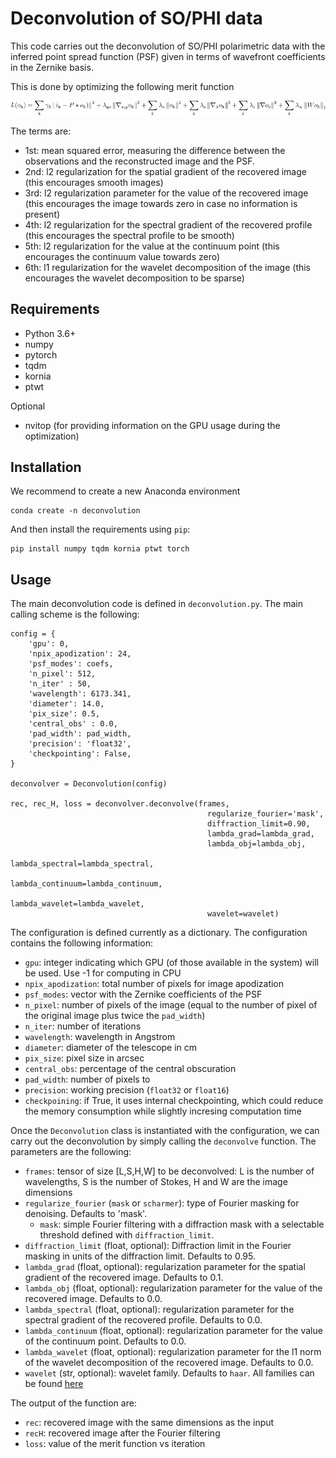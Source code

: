 # Deconvolution of SO/PHI data

This code carries out the deconvolution of SO/PHI polarimetric data with the
inferred point spread function (PSF) given in terms of wavefront coefficients in the Zernike basis.

This is done by optimizing the following merit function

![loss](equation.png)

The terms are:

- 1st: mean squared error, measuring the difference between the observations and the reconstructed image and the PSF.
- 2nd: l2 regularization for the spatial gradient of the recovered image (this encourages smooth images)
- 3rd: l2 regularization parameter for the value of the recovered image (this encourages the image towards zero in case no information is present)
- 4th: l2 regularization for the spectral gradient of the recovered profile (this encourages the spectral profile to be smooth)
- 5th: l2 regularization for the value at the continuum point (this encourages the continuum value towards zero)
- 6th: l1 regularization for the wavelet decomposition of the image (this encourages the wavelet decomposition to be sparse)

## Requirements

- Python 3.6+
- numpy
- pytorch
- tqdm
- kornia
- ptwt

Optional

- nvitop (for providing information on the GPU usage during the optimization)

## Installation

We recommend to create a new Anaconda environment

    conda create -n deconvolution

And then install the requirements using `pip`:

    pip install numpy tqdm kornia ptwt torch

## Usage

The main deconvolution code is defined in `deconvolution.py`. The main calling scheme is the following:

    config = {
        'gpu': 0,
        'npix_apodization': 24,
        'psf_modes': coefs,
        'n_pixel': 512,
        'n_iter' : 50,
        'wavelength': 6173.341,
        'diameter': 14.0,
        'pix_size': 0.5,
        'central_obs' : 0.0,        
        'pad_width': pad_width,
        'precision': 'float32',
        'checkpointing': False,
    }

    deconvolver = Deconvolution(config)
        
    rec, rec_H, loss = deconvolver.deconvolve(frames,                                                 
                                                regularize_fourier='mask', 
                                                diffraction_limit=0.90,
                                                lambda_grad=lambda_grad, 
                                                lambda_obj=lambda_obj,
                                                lambda_spectral=lambda_spectral,
                                                lambda_continuum=lambda_continuum,
                                                lambda_wavelet=lambda_wavelet,
                                                wavelet=wavelet)

The configuration is defined currently as a dictionary. The configuration
contains the following information:

- `gpu`: integer indicating which GPU (of those available in the system) will be used. Use -1 for computing in CPU
- `npix_apodization`: total number of pixels for image apodization
- `psf_modes`: vector with the Zernike coefficients of the PSF
- `n_pixel`: number of pixels of the image (equal to the number of pixel of the original image plus twice the `pad_width`)
- `n_iter`: number of iterations
- `wavelength`: wavelength in Angstrom
- `diameter`: diameter of the telescope in cm
- `pix_size`: pixel size in arcsec
- `central_obs`: percentage of the central obscuration
- `pad_width`: number of pixels to 
- `precision`: working precision (`float32` or `float16`)
- `checkpoining`: if True, it uses internal checkpointing, which could reduce the memory consumption while slightly incresing computation time

Once the `Deconvolution` class is instantiated with the configuration, we can carry out
the deconvolution by simply calling the `deconvolve` function. The parameters are the following:

- `frames`: tensor of size [L,S,H,W] to be deconvolved: L is the number of wavelengths, S is the number of Stokes, H and W are the image dimensions            
- `regularize_fourier` (`mask` or `scharmer`): type of Fourier masking for denoising. Defaults to 'mask'.
    - `mask`: simple Fourier filtering with a diffraction mask with a selectable threshold defined with `diffraction_limit`.
- `diffraction_limit` (float, optional): Diffraction limit in the Fourier masking in units of the diffraction limit. Defaults to 0.95.
- `lambda_grad` (float, optional): regularization parameter for the spatial gradient of the recovered image. Defaults to 0.1.
- `lambda_obj` (float, optional): regularization parameter for the value of the recovered image. Defaults to 0.0.
- `lambda_spectral` (float, optional): regularization parameter for the spectral gradient of the recovered profile. Defaults to 0.0.
- `lambda_continuum` (float, optional): regularization parameter for the value of the continuum point. Defaults to 0.0.
- `lambda_wavelet` (float, optional): regularization parameter for the l1 norm of the wavelet decomposition of the recovered image. Defaults to 0.0.
- `wavelet` (str, optional): wavelet family. Defaults to `haar`. All families can be found [here](https://pywavelets.readthedocs.io/en/latest/ref/wavelets.html)

The output of the function are:

- `rec`: recovered image with the same dimensions as the input
- `recH`: recovered image after the Fourier filtering
- `loss`: value of the merit function vs iteration
